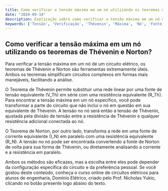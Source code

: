 ```yaml
---
title: Como verificar a tensão máxima em um nó utilizando os teoremas de Thévenin e Norton?
date: "2024-09-14"
description: Explicação sobre como verificar a tensão máxima em um nó utilizando os teoremas de Thévenin e Norton.
keywords: ['Tensão', 'Verificação', 'Thévenin', 'Máxima', 'Nó', 'Fonte', 'Norton']
---
```


## Como verificar a tensão máxima em um nó utilizando os teoremas de Thévenin e Norton?

Para verificar a tensão máxima em um nó de um circuito elétrico, os teoremas de Thévenin e Norton são ferramentas extremamente úteis. Ambos os teoremas simplificam circuitos complexos em formas mais manejáveis, facilitando a análise.

O Teorema de Thévenin permite substituir uma rede linear por uma fonte de tensão equivalente (V_Th) em série com uma resistência equivalente (R_Th). Para encontrar a tensão máxima em um nó específico, você pode transformar a parte do circuito que não inclui o nó em questão em sua equivalente de Thévenin. A tensão no nó será então a tensão de Thévenin, ajustada pela divisão de tensão entre a resistência de Thévenin e qualquer resistência adicional conectada ao nó.

O Teorema de Norton, por outro lado, transforma a rede em uma fonte de corrente equivalente (I_N) em paralelo com uma resistência equivalente (R_N). A tensão no nó pode ser encontrada convertendo a fonte de Norton de volta para sua forma de Thévenin, ou diretamente analisando a corrente e a resistência em paralelo.

Ambos os métodos são eficazes, mas a escolha entre eles pode depender da configuração específica do circuito e da preferência pessoal. Se você gostou deste conteúdo, conheça o curso online de circuitos elétricos para alunos de engenharia, Domínio Elétrico, criado pelo Prof. Nicholas Yukio, clicando no botão presente logo abaixo do texto.